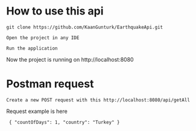 # How to use this api

`git clone https://github.com/KaanGunturk/EarthquakeApi.git`

`Open the project in any IDE`

`Run the application`

Now the project is running on http://localhost:8080 

# Postman request

`Create a new POST request with this http://localhost:8080/api/getAll`

Request example is here 
<br>

`
{
    "countOfDays": 1,
    "country": "Turkey"
}`

